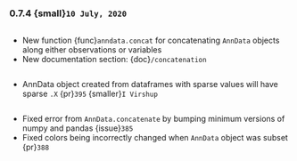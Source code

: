### 0.7.4 {small}`10 July, 2020`

~~~{rubric} Concatenation overhaul {pr}`378` {smaller}`I Virshup`
~~~

- New function {func}`anndata.concat` for concatenating `AnnData` objects along either observations or variables
- New documentation section: {doc}`/concatenation`

```{rubric} Functionality
```

- AnnData object created from dataframes with sparse values will have sparse `.X` {pr}`395` {smaller}`I Virshup`

```{rubric} Bug fixes
```

- Fixed error from `AnnData.concatenate` by bumping minimum versions of numpy and pandas {issue}`385`
- Fixed colors being incorrectly changed when `AnnData` object was subset {pr}`388`
